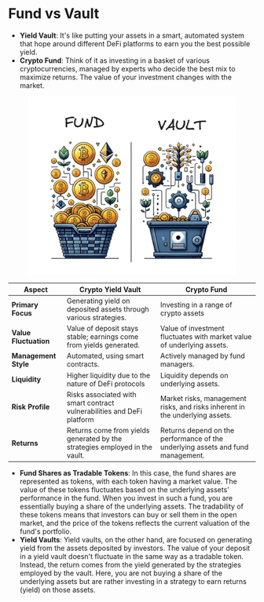 # Fund vs Vault

* **Yield Vault**: It's like putting your assets in a smart, automated system that hope around different DeFi platforms to earn you the best possible yield.
* **Crypto Fund**: Think of it as investing in a basket of various cryptocurrencies, managed by experts who decide the best mix to maximize returns. The value of your investment changes with the market.

<figure><img src="../../.gitbook/assets/CleanShot 2023-11-14 at 16.43.58@2x.png" alt=""><figcaption></figcaption></figure>



| Aspect                | Crypto Yield Vault                                                          | Crypto Fund                                                                     |
| --------------------- | --------------------------------------------------------------------------- | ------------------------------------------------------------------------------- |
| **Primary Focus**     | Generating yield on deposited assets through various strategies.            | Investing in a range of crypto assets                                           |
| **Value Fluctuation** | Value of deposit stays  stable; earnings come from yields generated.        | Value of investment fluctuates with market value of underlying assets.          |
| **Management Style**  | Automated, using smart contracts.                                           | Actively managed by fund managers.                                              |
| **Liquidity**         | Higher liquidity due to the nature of DeFi protocols                        | Liquidity depends on underlying assets.                                         |
| **Risk Profile**      | Risks associated with smart contract vulnerabilities and DeFi platform      | Market risks, management risks, and risks inherent in the underlying assets.    |
| **Returns**           | Returns come from yields generated by the strategies employed in the vault. | Returns depend on the performance of the underlying assets and fund management. |

* **Fund Shares as Tradable Tokens**: In this case, the fund shares are represented as tokens, with each token having a market value. The value of these tokens fluctuates based on the underlying assets' performance in the fund. When you invest in such a fund, you are essentially buying a share of the underlying assets. The tradability of these tokens means that investors can buy or sell them in the open market, and the price of the tokens reflects the current valuation of the fund's portfolio.
* **Yield Vaults**: Yield vaults, on the other hand, are focused on generating yield from the assets deposited by investors. The value of your deposit in a yield vault doesn't fluctuate in the same way as a tradable token. Instead, the return comes from the yield generated by the strategies employed by the vault. Here, you are not buying a share of the underlying assets but are rather investing in a strategy to earn returns (yield) on those assets.
